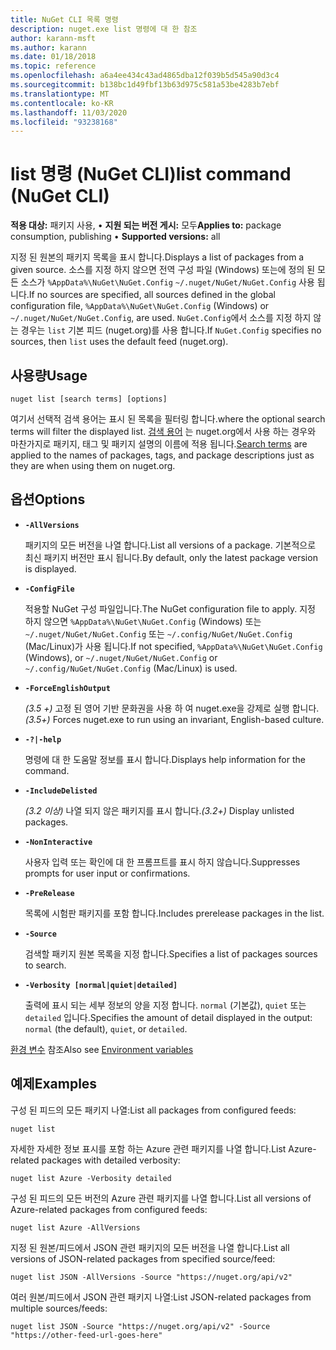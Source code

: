 ```yaml
---
title: NuGet CLI 목록 명령
description: nuget.exe list 명령에 대 한 참조
author: karann-msft
ms.author: karann
ms.date: 01/18/2018
ms.topic: reference
ms.openlocfilehash: a6a4ee434c43ad4865dba12f039b5d545a90d3c4
ms.sourcegitcommit: b138bc1d49fbf13b63d975c581a53be4283b7ebf
ms.translationtype: MT
ms.contentlocale: ko-KR
ms.lasthandoff: 11/03/2020
ms.locfileid: "93238168"
---
```

# <a name="list-command-nuget-cli"></a><span data-ttu-id="44f77-103">list 명령 (NuGet CLI)</span><span class="sxs-lookup"><span data-stu-id="44f77-103">list command (NuGet CLI)</span></span>

<span data-ttu-id="44f77-104">**적용 대상:** 패키지 사용, &bullet; **지원 되는 버전 게시:** 모두</span><span class="sxs-lookup"><span data-stu-id="44f77-104">**Applies to:** package consumption, publishing &bullet; **Supported versions:** all</span></span>

<span data-ttu-id="44f77-105">지정 된 원본의 패키지 목록을 표시 합니다.</span><span class="sxs-lookup"><span data-stu-id="44f77-105">Displays a list of packages from a given source.</span></span> <span data-ttu-id="44f77-106">소스를 지정 하지 않으면 전역 구성 파일 (Windows) 또는에 정의 된 모든 소스가 `%AppData%\NuGet\NuGet.Config` `~/.nuget/NuGet/NuGet.Config` 사용 됩니다.</span><span class="sxs-lookup"><span data-stu-id="44f77-106">If no sources are specified, all sources defined in the global configuration file, `%AppData%\NuGet\NuGet.Config` (Windows) or `~/.nuget/NuGet/NuGet.Config`, are used.</span></span> <span data-ttu-id="44f77-107">`NuGet.Config`에서 소스를 지정 하지 않는 경우는 `list` 기본 피드 (nuget.org)를 사용 합니다.</span><span class="sxs-lookup"><span data-stu-id="44f77-107">If `NuGet.Config` specifies no sources, then `list` uses the default feed (nuget.org).</span></span>

## <a name="usage"></a><span data-ttu-id="44f77-108">사용량</span><span class="sxs-lookup"><span data-stu-id="44f77-108">Usage</span></span>

```cli
nuget list [search terms] [options]
```

<span data-ttu-id="44f77-109">여기서 선택적 검색 용어는 표시 된 목록을 필터링 합니다.</span><span class="sxs-lookup"><span data-stu-id="44f77-109">where the optional search terms will filter the displayed list.</span></span> <span data-ttu-id="44f77-110">[검색 용어](../../consume-packages/finding-and-choosing-packages.md#search-syntax) 는 nuget.org에서 사용 하는 경우와 마찬가지로 패키지, 태그 및 패키지 설명의 이름에 적용 됩니다.</span><span class="sxs-lookup"><span data-stu-id="44f77-110">[Search terms](../../consume-packages/finding-and-choosing-packages.md#search-syntax) are applied to the names of packages, tags, and package descriptions just as they are when using them on nuget.org.</span></span> 

## <a name="options"></a><span data-ttu-id="44f77-111">옵션</span><span class="sxs-lookup"><span data-stu-id="44f77-111">Options</span></span>

- **`-AllVersions`**

  <span data-ttu-id="44f77-112">패키지의 모든 버전을 나열 합니다.</span><span class="sxs-lookup"><span data-stu-id="44f77-112">List all versions of a package.</span></span> <span data-ttu-id="44f77-113">기본적으로 최신 패키지 버전만 표시 됩니다.</span><span class="sxs-lookup"><span data-stu-id="44f77-113">By default, only the latest package version is displayed.</span></span>

- **`-ConfigFile`**

  <span data-ttu-id="44f77-114">적용할 NuGet 구성 파일입니다.</span><span class="sxs-lookup"><span data-stu-id="44f77-114">The NuGet configuration file to apply.</span></span> <span data-ttu-id="44f77-115">지정 하지 않으면 `%AppData%\NuGet\NuGet.Config` (Windows) 또는 `~/.nuget/NuGet/NuGet.Config` 또는 `~/.config/NuGet/NuGet.Config` (Mac/Linux)가 사용 됩니다.</span><span class="sxs-lookup"><span data-stu-id="44f77-115">If not specified, `%AppData%\NuGet\NuGet.Config` (Windows), or `~/.nuget/NuGet/NuGet.Config` or `~/.config/NuGet/NuGet.Config` (Mac/Linux) is used.</span></span>

- **`-ForceEnglishOutput`**

  <span data-ttu-id="44f77-116">*(3.5 +)* 고정 된 영어 기반 문화권을 사용 하 여 nuget.exe을 강제로 실행 합니다.</span><span class="sxs-lookup"><span data-stu-id="44f77-116">*(3.5+)* Forces nuget.exe to run using an invariant, English-based culture.</span></span>

- **`-?|-help`**

  <span data-ttu-id="44f77-117">명령에 대 한 도움말 정보를 표시 합니다.</span><span class="sxs-lookup"><span data-stu-id="44f77-117">Displays help information for the command.</span></span>

- **`-IncludeDelisted`**

  <span data-ttu-id="44f77-118">*(3.2 이상)* 나열 되지 않은 패키지를 표시 합니다.</span><span class="sxs-lookup"><span data-stu-id="44f77-118">*(3.2+)* Display unlisted packages.</span></span>

- **`-NonInteractive`**

  <span data-ttu-id="44f77-119">사용자 입력 또는 확인에 대 한 프롬프트를 표시 하지 않습니다.</span><span class="sxs-lookup"><span data-stu-id="44f77-119">Suppresses prompts for user input or confirmations.</span></span>

- **`-PreRelease`**

  <span data-ttu-id="44f77-120">목록에 시험판 패키지를 포함 합니다.</span><span class="sxs-lookup"><span data-stu-id="44f77-120">Includes prerelease packages in the list.</span></span>

- **`-Source`**

  <span data-ttu-id="44f77-121">검색할 패키지 원본 목록을 지정 합니다.</span><span class="sxs-lookup"><span data-stu-id="44f77-121">Specifies a list of packages sources to search.</span></span>

- **`-Verbosity [normal|quiet|detailed]`**

  <span data-ttu-id="44f77-122">출력에 표시 되는 세부 정보의 양을 지정 합니다. `normal` (기본값), `quiet` 또는 `detailed` 입니다.</span><span class="sxs-lookup"><span data-stu-id="44f77-122">Specifies the amount of detail displayed in the output: `normal` (the default), `quiet`, or `detailed`.</span></span>

<span data-ttu-id="44f77-123">[환경 변수](cli-ref-environment-variables.md) 참조</span><span class="sxs-lookup"><span data-stu-id="44f77-123">Also see [Environment variables](cli-ref-environment-variables.md)</span></span>

## <a name="examples"></a><span data-ttu-id="44f77-124">예제</span><span class="sxs-lookup"><span data-stu-id="44f77-124">Examples</span></span>

<span data-ttu-id="44f77-125">구성 된 피드의 모든 패키지 나열:</span><span class="sxs-lookup"><span data-stu-id="44f77-125">List all packages from configured feeds:</span></span>
```
nuget list
```
<span data-ttu-id="44f77-126">자세한 자세한 정보 표시를 포함 하는 Azure 관련 패키지를 나열 합니다.</span><span class="sxs-lookup"><span data-stu-id="44f77-126">List Azure-related packages with detailed verbosity:</span></span>
```
nuget list Azure -Verbosity detailed
```
<span data-ttu-id="44f77-127">구성 된 피드의 모든 버전의 Azure 관련 패키지를 나열 합니다.</span><span class="sxs-lookup"><span data-stu-id="44f77-127">List all versions of Azure-related packages from configured feeds:</span></span>
```
nuget list Azure -AllVersions
```
<span data-ttu-id="44f77-128">지정 된 원본/피드에서 JSON 관련 패키지의 모든 버전을 나열 합니다.</span><span class="sxs-lookup"><span data-stu-id="44f77-128">List all versions of JSON-related packages from specified source/feed:</span></span>
```
nuget list JSON -AllVersions -Source "https://nuget.org/api/v2"
```
<span data-ttu-id="44f77-129">여러 원본/피드에서 JSON 관련 패키지 나열:</span><span class="sxs-lookup"><span data-stu-id="44f77-129">List JSON-related packages from multiple sources/feeds:</span></span>
```
nuget list JSON -Source "https://nuget.org/api/v2" -Source "https://other-feed-url-goes-here"
```